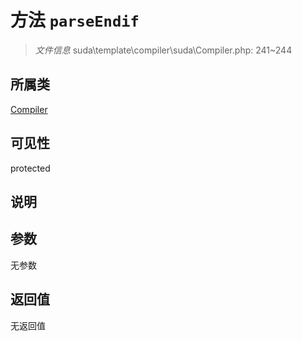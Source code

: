 # 方法 `parseEndif`

> *文件信息* suda\template\compiler\suda\Compiler.php: 241~244

## 所属类 

[Compiler](../Compiler.md)

## 可见性

protected

## 说明



## 参数


无参数


## 返回值

无返回值
